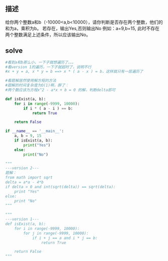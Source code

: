## 描述

给你两个整数a和b（-10000<a,b<10000），请你判断是否存在两个整数，他们的和为a，乘积为b。
若存在，输出Yes,否则输出No
例如：a=9,b=15, 此时不存在两个整数满足上述条件，所以应该输出No。

## solve
```Python
#看到a和b那么小，一下子就想遍历了。。。
#看version 1的遍历，一下子就超时了，说明不行
#x + y = a, x * y = b ==> x * ( a - x ) = b，这样就只有一层遍历了

#看题解居然使用解方程的方法
#题解的时间复杂度为O(1)啊，醉了：
#两个数应该为方程x^2 - a*x + b = 0 的解，判断delta即可

def isExist(a, b):
    for i in range(-9999, 10000):
        if i * ( a - i ) == b:
            return True

    return False

if __name__ == '__main__':
    a, b = 9, 15
    if isExist(a, b):
        print("Yes")
    else:
        print("No")

"""
---version 2---
题解：
from math import sqrt
delta = a*a - 4*b
if delta > 0 and int(sqrt(delta)) == sqrt(delta):
    print "Yes"
else:
    print "No"
"""

"""
---version 1---
def isExist(a, b):
    for i in range(-9999, 10000):
        for j in range(-9999, 10000):
            if i + j == a and i * j == b:
                return True

    return False
"""
```